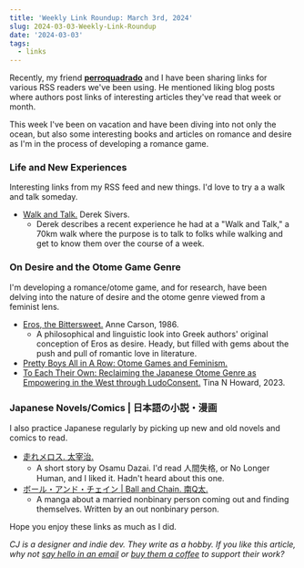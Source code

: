 ```yaml
---
title: 'Weekly Link Roundup: March 3rd, 2024'
slug: 2024-03-03-Weekly-Link-Roundup
date: '2024-03-03'
tags:
  - links
---
```


Recently, my friend [**perroquadrado**](https://perroquadrado.neocities.org) and I have been sharing links for various RSS readers we've been using. He mentioned liking blog posts where authors post links of interesting articles they've read that week or month.

This week I've been on vacation and have been diving into not only the ocean, but also some interesting books and articles on romance and desire as I'm in the process of developing a romance game.

### Life and New Experiences

Interesting links from my RSS feed and new things. I'd love to try a a walk and talk someday.

-   [Walk and Talk.](https://sive.rs/wt) Derek Sivers.
    -   Derek describes a recent experience he had at a "Walk and Talk," a 70km walk where the purpose is to talk to folks while walking and get to know them over the course of a week.

### On Desire and the Otome Game Genre

I'm developing a romance/otome game, and for research, have been delving into the nature of desire and the otome genre viewed from a feminist lens.

-   [Eros, the Bittersweet.](https://www.goodreads.com/book/show/150255.Eros_the_Bittersweet) Anne Carson, 1986.
    -   A philosophical and linguistic look into Greek authors' original conception of Eros as desire. Heady, but filled with gems about the push and pull of romantic love in literature.
-   [Pretty Boys All in A Row: Otome Games and Feminism.](https://otome.ch/2018/06/12/otome-games-and-feminism/)
-   [To Each Their Own: Reclaiming the Japanese Otome Genre as Empowering in the West through LudoConsent.](https://research-repository.griffith.edu.au/handle/10072/425036) Tina N Howard, 2023.

### Japanese Novels/Comics | 日本語の小説・漫画

I also practice Japanese regularly by picking up new and old novels and comics to read.

-   [走れメロス. 太宰治.](https://www.aozora.gr.jp/cards/000035/files/1567_14913.html)
    -   A short story by Osamu Dazai. I'd read 人間失格, or No Longer Human, and I liked it. Hadn't heard about this one.
-   [ボール・アンド・チェイン | Ball and Chain. 南Q太.](https://shuro.world/episode/826/)
    -   A manga about a married nonbinary person coming out and finding themselves. Written by an out nonbinary person.

Hope you enjoy these links as much as I did.

_CJ is a designer and indie dev. They write as a hobby. If you like this article, why not [say hello in an email](https://illuminesce.net/contact) or [buy them a coffee](https://ko-fi.com/studioterranova) to support their work?_
